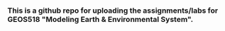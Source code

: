 ### This is a github repo for uploading the assignments/labs for GEOS518 "Modeling Earth & Environmental System".
